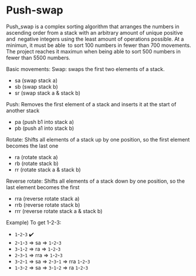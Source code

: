 # Push-swap

Push_swap is a complex sorting algorithm that arranges the numbers in ascending order from a stack with an arbitrary amount of unique positive and negative integers using the least amount of operations possible. At a minimun, it must be able to sort 100 numbers in fewer than 700 movements. The project reaches it maximun when being able to sort 500 numbers in fewer than 5500 numbers.

Basic movements:
Swap: swaps the first two elements of a stack.
- sa (swap stack a)
- sb (swap stack b)
- sr (swap stack a & stack b)

Push: Removes the first element of a stack and inserts it at the start of another stack
- pa (push b1 into stack a)
- pb (push a1 into stack b)

Rotate: Shifts all elements of a stack up by one position, so the first element becomes the last one
- ra (rotate stack a)
- rb (rotate stack b)
- rr (rotate stack a & stack b)

Reverse rotate: Shifts all elements of a stack down by one position, so the last element becomes the first
- rra (reverse rotate stack a)
- rrb (reverse rotate stack b)
- rrr (reverse rotate stack a & stack b)

Example) To get 1-2-3:
- `1`-`2`-`3`  ✔️
- `2`-`1`-`3` => sa => `1`-`2`-`3`
- `3`-`1`-`2` => ra => `1`-`2`-`3`
- `2`-`3`-`1` => rra => `1`-`2`-`3` 
- `3`-`2`-`1` => sa => `2`-`3`-`1` => rra `1`-`2`-`3` 
- `1`-`3`-`2` => sa => `3`-`1`-`2` => ra `1`-`2`-`3` 
